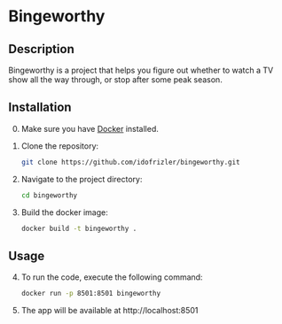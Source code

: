 # Bingeworthy

## Description

Bingeworthy is a project that helps you figure out whether to watch a TV show all the way through, or stop after some peak season.

## Installation

0. Make sure you have [Docker](https://docs.docker.com/get-docker/) installed.

1. Clone the repository:

    ```bash
    git clone https://github.com/idofrizler/bingeworthy.git
    ```

2. Navigate to the project directory:

    ```bash
    cd bingeworthy
    ```

3. Build the docker image:

    ```bash
    docker build -t bingeworthy .
    ```

## Usage

4. To run the code, execute the following command:

    ```bash
    docker run -p 8501:8501 bingeworthy
    ```

5. The app will be available at http://localhost:8501
